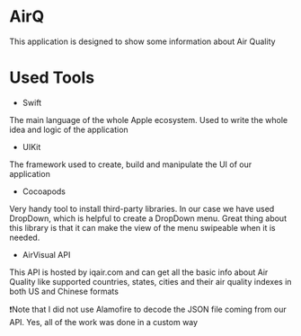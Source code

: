 # AirQ

This application is designed to show some information about Air Quality

# Used Tools

- Swift

The main language of the whole Apple ecosystem. Used to write the whole idea and logic of the application

- UIKit

The framework used to create, build and manipulate the UI of our application

- Cocoapods

Very handy tool to install third-party libraries. In our case we have used DropDown, which is helpful to create a DropDown menu. Great thing about this library is that it can make the view of the menu swipeable when it is needed. 

- AirVisual API

This API is hosted by iqair.com and can get all the basic info about Air Quality like supported countries, states, cities and their air quality indexes in both US and Chinese formats






❗️Note that I did not use Alamofire to decode the JSON file coming from our API. Yes, all of the work was done in a custom way

